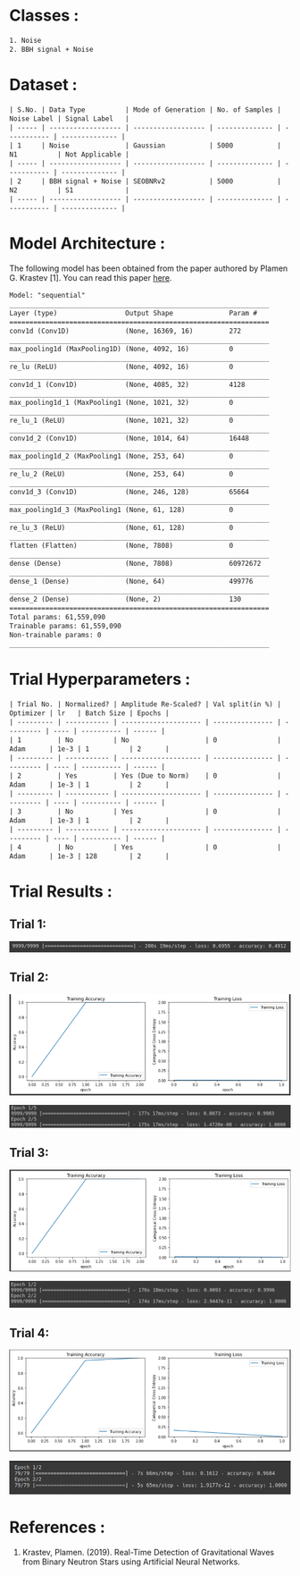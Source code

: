 # Classes :
```
1. Noise 
2. BBH signal + Noise
```

# Dataset :
```
| S.No. | Data Type          | Mode of Generation | No. of Samples | Noise Label | Signal Label   |
| ----- | ------------------ | ------------------ | -------------- | ----------- | -------------- |
| 1     | Noise              | Gaussian           | 5000           | N1          | Not Applicable |
| ----- | ------------------ | ------------------ | -------------- | ----------- | -------------- |
| 2     | BBH signal + Noise | SEOBNRv2           | 5000           | N2          | S1             |
| ----- | ------------------ | ------------------ | -------------- | ----------- | -------------- |
```

# Model Architecture :
The following model has been obtained from the paper authored by Plamen G. Krastev [1]. You can read this paper [here](/Literature%20Review/Classification/1D-CNN/krastev_1.pdf).
``` 
Model: "sequential"
_________________________________________________________________
Layer (type)                 Output Shape              Param #   
=================================================================
conv1d (Conv1D)              (None, 16369, 16)         272       
_________________________________________________________________
max_pooling1d (MaxPooling1D) (None, 4092, 16)          0         
_________________________________________________________________
re_lu (ReLU)                 (None, 4092, 16)          0         
_________________________________________________________________
conv1d_1 (Conv1D)            (None, 4085, 32)          4128      
_________________________________________________________________
max_pooling1d_1 (MaxPooling1 (None, 1021, 32)          0         
_________________________________________________________________
re_lu_1 (ReLU)               (None, 1021, 32)          0         
_________________________________________________________________
conv1d_2 (Conv1D)            (None, 1014, 64)          16448     
_________________________________________________________________
max_pooling1d_2 (MaxPooling1 (None, 253, 64)           0         
_________________________________________________________________
re_lu_2 (ReLU)               (None, 253, 64)           0         
_________________________________________________________________
conv1d_3 (Conv1D)            (None, 246, 128)          65664     
_________________________________________________________________
max_pooling1d_3 (MaxPooling1 (None, 61, 128)           0         
_________________________________________________________________
re_lu_3 (ReLU)               (None, 61, 128)           0         
_________________________________________________________________
flatten (Flatten)            (None, 7808)              0         
_________________________________________________________________
dense (Dense)                (None, 7808)              60972672  
_________________________________________________________________
dense_1 (Dense)              (None, 64)                499776    
_________________________________________________________________
dense_2 (Dense)              (None, 2)                 130       
=================================================================
Total params: 61,559,090
Trainable params: 61,559,090
Non-trainable params: 0
_________________________________________________________________
```

# Trial Hyperparameters :
```
| Trial No. | Normalized? | Amplitude Re-Scaled? | Val split(in %) | Optimizer | lr   | Batch Size | Epochs |
| --------- | ----------- | -------------------- | --------------- | --------- | ---- | ---------- | ------ |
| 1         | No          | No                   | 0               | Adam      | 1e-3 | 1          | 2      |
| --------- | ----------- | -------------------- | --------------- | --------- | ---- | ---------- | ------ |
| 2         | Yes         | Yes (Due to Norm)    | 0               | Adam      | 1e-3 | 1          | 2      |
| --------- | ----------- | -------------------- | --------------- | --------- | ---- | ---------- | ------ |
| 3         | No          | Yes                  | 0               | Adam      | 1e-3 | 1          | 2      |
| --------- | ----------- | -------------------- | --------------- | --------- | ---- | ---------- | ------ |
| 4         | No          | Yes                  | 0               | Adam      | 1e-3 | 128        | 2      |
```

# Trial Results :
## Trial 1:
<p align="center"> <img src="screenshots/trial_1.png"> </p>

## Trial 2:
<p align="center"> <img src="screenshots/graph_2.png"> </p>
<p align="center"> <img src="screenshots/trial_2.png"> </p>

## Trial 3:
<p align="center"> <img src="screenshots/graph_3.png"> </p>
<p align="center"> <img src="screenshots/trial_3.png"> </p>

## Trial 4:
<p align="center"> <img src="screenshots/graph_4.png"> </p>
<p align="center"> <img src="screenshots/trial_4.png"> </p>

# References :
1. Krastev, Plamen. (2019). Real-Time Detection of Gravitational Waves from Binary Neutron Stars using Artificial Neural Networks.




